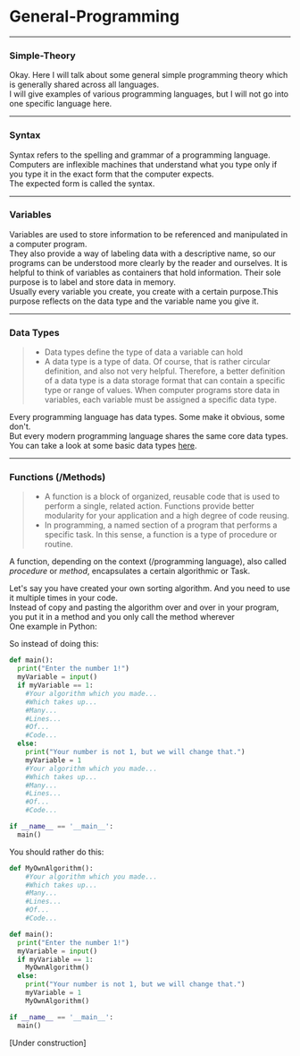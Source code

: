 # General-Programming
---
### <a id="Title">Simple-Theory</a>

Okay. Here I will talk about some general simple programming theory which is generally shared across all languages.<br>
I will give examples of various programming languages, but I will not go into one specific language here.<br>





---
### <a id="Syntax">Syntax</a>

Syntax refers to the spelling and grammar of a programming language. <br>
Computers are inflexible machines that understand what you type only if you type it in the exact form that the computer expects.<br>
The expected form is called the syntax.<br>


---
### <a id="Variables">Variables</a>

Variables are used to store information to be referenced and manipulated in a computer program.<br>
They also provide a way of labeling data with a descriptive name, so our programs can be understood more clearly by the reader and ourselves.
It is helpful to think of variables as containers that hold information. Their sole purpose is to label and store data in memory.<br>
Usually every variable you create, you create with a certain purpose.This purpose reflects on the data type and the variable name you give it.<br>

---
### <a id="DataTypes">Data Types</a>

> * Data types define the type of data a variable can hold
> * A data type is a type of data. Of course, that is rather circular definition, and also not very helpful. Therefore, a better definition of a data type is a data storage format that can contain a specific type or range of values. When computer programs store data in variables, each variable must be assigned a specific data type.

Every programming language has data types. Some make it obvious, some don't.<br>
But every modern programming language shares the same core data types.<br>
You can take a look at some basic data types [here](Data-Types.md).


---
### <a id="Functions">Functions (/Methods)</a>

> * A function is a block of organized, reusable code that is used to perform a single, related action. Functions provide better modularity for your application and a high degree of code reusing. 
> * In programming, a named section of a program that performs a specific task. In this sense, a function is a type of procedure or routine.

A function, depending on the context (/programming language), also called *procedure* or *method*, encapsulates a certain algorithmic or Task.<br>

Let's say you have created your own sorting algorithm. And you need to use it multiple times in your code.<br>
Instead of copy and pasting the algorithm over and over in your program, you put it in a method and you only call the method wherever<br>
One example in Python:<br>

So instead of doing this:<br>


```python
def main():
  print("Enter the number 1!")
  myVariable = input()
  if myVariable == 1:  
    #Your algorithm which you made...
    #Which takes up...
    #Many...
    #Lines...
    #Of...
    #Code...
  else:
    print("Your number is not 1, but we will change that.")
    myVariable = 1
    #Your algorithm which you made...
    #Which takes up...
    #Many...
    #Lines...
    #Of...
    #Code...

if __name__ == '__main__':
  main()
```

You should rather do this:<br>

```python
def MyOwnAlgorithm():
    #Your algorithm which you made...
    #Which takes up...
    #Many...
    #Lines...
    #Of...
    #Code...

def main():
  print("Enter the number 1!")
  myVariable = input()
  if myVariable == 1:
    MyOwnAlgorithm()
  else:
    print("Your number is not 1, but we will change that.")
    myVariable = 1
    MyOwnAlgorithm()

if __name__ == '__main__':
  main()
```







[Under construction]
















